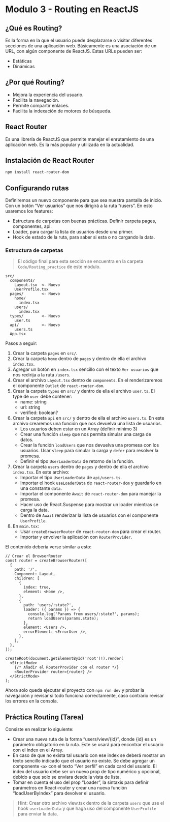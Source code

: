# Modulo 3 - Routing en ReactJS

## ¿Qué es Routing?

Es la forma en la que el usuario puede desplazarse o visitar diferentes secciones de una aplicación web. Básicamente es una asociación de un URL, con algún componente de ReactJS. Estas URLs pueden ser:

- Estáticas
- Dinámicas

## ¿Por qué Routing?

- Mejora la experiencia del usuario.
- Facilita la navegación.
- Permite compartir enlaces.
- Facilita la indexación de motores de búsqueda.

## React Router

Es una librería de ReactJS que permite manejar el enrutamiento de una aplicación web. Es la más popular y utilizada en la actualidad.

## Instalación de React Router

```bash
npm install react-router-dom
```

## Configurando rutas

Definiremos un nuevo componente para que sea nuestra pantalla de inicio. Con un botón “Ver usuarios” que nos dirigirá a la ruta “/users”. En esto usaremos los features:
- Estructura de carpetas con buenas prácticas. Definir carpeta pages, componentes, api.
- Loader, para cargar la lista de usuarios desde una primer.
- Hook de estado de la ruta, para saber si esta o no cargando la data.

### Estructura de carpetas

> El código final para esta sección se encuentra en la carpeta `Code/Routing_practice` de este módulo.

```
src/
  components/
    Layout.tsx  <- Nuevo
    UserProfile.tsx
  pages/        <- Nuevo
    home/
      index.tsx
    users/
      index.tsx
  types/        <- Nuevo
    user.ts
  api/          <- Nuevo
    users.ts
  App.tsx
```

Pasos a seguir:
1. Crear la carpeta `pages` en `src/`.
2. Crear la carpeta `home` dentro de `pages` y dentro de ella el archivo `index.tsx`.
3. Agregar un botón en `index.tsx` sencillo con el texto `Ver usuarios` que nos redirija a la ruta `/users`.
4. Crear el archivo `Layout.tsx` dentro de `components`. En el renderizaremos el componente `Outlet` de `react-router-dom`.
5. Crear la carpeta `types` en `src/` y dentro de ella el archivo `user.ts`. El type de `user` debe contener:
     - name: string
     - url: string
     - verified: boolean?
6. Crear la carpeta `api` en `src/` y dentro de ella el archivo `users.ts`. En este archivo crearemos una función que nos devuelva una lista de usuarios.
     - Los usuarios deben estar en un Array (definir mínimo 3) 
     - Crear una función `sleep` que nos permita simular una carga de datos.
     - Crear la función `loadUsers` que nos devuelva una promesa con los usuarios. Usar `sleep` para simular la carga y `defer` para resolver la promesa.
     - Definir el tipo `UserLoaderData` de retorno de la función.
7. Crear la carpeta `users` dentro de `pages` y dentro de ella el archivo `index.tsx`. En este archivo:
      - Importar el tipo `UserLoaderData` de `api/users.ts`.
      - Importar el hook `useLoaderData` de `react-router-dom` y guardarlo en una constante `data`.
      - Importar el componente `Await` de `react-router-dom` para manejar la promesa.
      - Hacer uso de React.Suspense para mostrar un loader mientras se carga la data.
      - Dentro de `Await` renderizar la lista de usuarios con el componente `UserProfile`.
8. En `main.tsx`:
      - Usar `createBrowserRouter` de `react-router-dom` para crear el router.
      - Importar y envolver la aplicación con `RouterProvider`.

El contenido debería verse similar a esto:
```tsx
// Crear el BrowserRouter
const router = createBrowserRouter([
  {
    path: '/',
    Component: Layout,
    children: [
      {
        index: true,
        element: <Home />,
      },
      {
        path: 'users/:state?',
        loader: ({ params }) => {
          console.log('Params from users/:state?', params);
          return loadUsers(params.state);
        },
        element: <Users />,
        errorElement: <ErrorUser />,
      },
    ],
  },
]);

createRoot(document.getElementById('root')!).render(
  <StrictMode>
    {/* Añadir el RouterProvider con el router */}
    <RouterProvider router={router} />
  </StrictMode>
);
```

Ahora solo queda ejecutar el proyecto con `npm run dev` y probar la navegación y revisar si todo funciona correctamente, caso contrario revisar los errores en la consola.

## Práctica Routing (Tarea)

Consiste en realizar lo siguiente:

- Crear una nueva ruta de la forma “users/view/{id}”, donde {id} es un parámetro obligatorio en la ruta. Este se usará para encontrar el usuario con el index en el Array.
- En caso de que no exista tal usuario con ese index se deberá mostrar un texto sencillo indicado que el usuario no existe. Se debe agregar un componente `<a>` con el texto “Ver perfil” en cada card del usuario. El index del usuario debe ser un nuevo prop de tipo numérico y opcional, debido a que solo se enviara desde la vista de lista.
- Tomar en cuenta el uso del prop “Loader”, la sintaxis para definir parámetros en React-router y crear una nueva función “loadUserByIndex” para devolver el usuario.

> Hint: Crear otro archivo view.tsx dentro de la carpeta `users` que use el hook `userLoaderData` y que haga uso del componente `UserProfile` para enviar la data.
